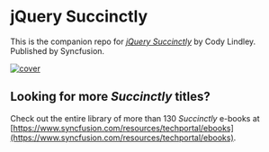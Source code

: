 # jQuery Succinctly
This is the companion repo for [*jQuery Succinctly*](https://www.syncfusion.com/resources/techportal/details/ebooks/jquery) by Cody Lindley. Published by Syncfusion.

[![cover](https://github.com/SyncfusionSuccinctlyE-Books/jQuery-Succinctly/blob/master/cover.png)](https://www.syncfusion.com/resources/techportal/details/ebooks/jquery)

## Looking for more _Succinctly_ titles?

Check out the entire library of more than 130 _Succinctly_ e-books at [https://www.syncfusion.com/resources/techportal/ebooks](https://www.syncfusion.com/resources/techportal/ebooks).